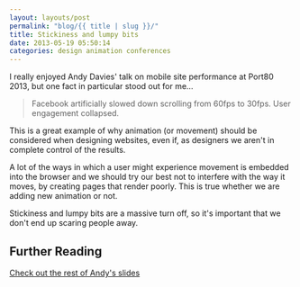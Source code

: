 ```yaml
---
layout: layouts/post
permalink: "blog/{{ title | slug }}/"
title: Stickiness and lumpy bits
date: 2013-05-19 05:50:14
categories: design animation conferences
---
```


I really enjoyed Andy Davies' talk on mobile site performance at Port80 2013, but one fact in particular stood out for me…


> Facebook artificially slowed down scrolling from 60fps to 30fps. User engagement collapsed.

This is a great example of why animation (or movement) should be considered when designing websites, even if, as designers we aren't in complete control of the results.

A lot of the ways in which a user might experience movement is embedded into the browser and we should try our best not to interfere with the way it moves, by creating pages that render poorly. This is true whether we are adding new animation or not.

Stickiness and lumpy bits are a massive turn off, so it's important that we don't end up scaring people away.

## Further Reading

[Check out the rest of Andy's slides][1]

 [1]: http://www.slideshare.net/AndyDavies/making-mobile-sites-faster "Making Mobile Sites Faster by Andy Davies"